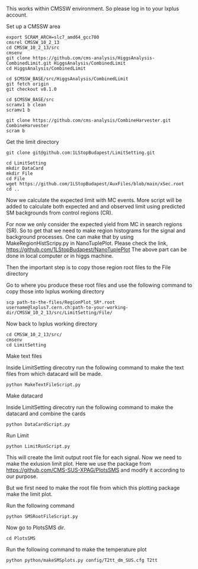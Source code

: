 This works within CMSSW environment. So please log in to your lxplus account.

Set up a CMSSW area

```
export SCRAM_ARCH=slc7_amd64_gcc700
cmsrel CMSSW_10_2_13
cd CMSSW_10_2_13/src
cmsenv
git clone https://github.com/cms-analysis/HiggsAnalysis-CombinedLimit.git HiggsAnalysis/CombinedLimit
cd HiggsAnalysis/CombinedLimit

cd $CMSSW_BASE/src/HiggsAnalysis/CombinedLimit
git fetch origin
git checkout v8.1.0

cd $CMSSW_BASE/src
scramv1 b clean
scramv1 b

git clone https://github.com/cms-analysis/CombineHarvester.git CombineHarvester
scram b

```

Get the limit directory

```
git clone git@github.com:1LStopBudapest/LimitSetting.git

cd LimitSetting
mkdir DataCard
mkdir File
cd File
wget https://github.com/1LStopBudapest/AuxFiles/blob/main/xSec.root
cd ..
```

Now we calculate the expected limit with MC events. More script will be added to calculate both expected and and observed limit using predicted SM backgrounds from control regions (CR).

For now we only consider the expected yield from MC in search regions (SR). So to get that we need to make region histograms for the signal and background processes.
One can make that by using MakeRegionHistScripy.py in NanoTuplePlot. Please check the link, https://github.com/1LStopBudapest/NanoTuplePlot
The above part can be done in local computer or in higgs machine.

Then the important step is to copy those region root files to the File directory

Go to where you produce these root files and use the following command to copy those into lxplus working directory
```
scp path-to-the-files/RegionPlot_SR*.root username@lxplus7.cern.ch:path-to-your-working-dir/CMSSW_10_2_13/src/LimitSetting/File/

```
Now back to lxplus working directory

```
cd CMSSW_10_2_13/src/
cmsenv
cd LimitSetting

```

Make text files

Inside LimitSetting direcotry run the following command to make the text files from which datacard will be made.

```
python MakeTextFileScript.py

```

Make datacard

Inside LimitSetting direcotry run the following command to make the datacard and combine the cards

```
python DataCardScript.py

```

Run Limit

```
python LimitRunScript.py

```

This will create the limit output root file for each signal. Now we need to make the exlusion limit plot. Here we use the package from https://github.com/CMS-SUS-XPAG/PlotsSMS  and modify it according to our purpose.

But we first need to make the root file from which this plotting package make the limit plot.

Run the following command

```
python SMSRootFileScript.py

```
Now go to PlotsSMS dir.

```
cd PlotsSMS

```

Run the following command to make the temperature plot

```
python python/makeSMSplots.py config/T2tt_dm_SUS.cfg T2tt

```